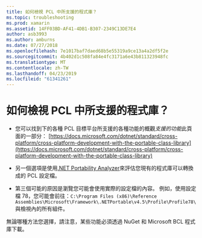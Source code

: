 ```yaml
---
title: 如何檢視 PCL 中所支援的程式庫？
ms.topic: troubleshooting
ms.prod: xamarin
ms.assetid: 14FF03BD-AF41-4DB1-B307-2349C13DE7E4
author: asb3993
ms.author: amburns
ms.date: 07/27/2018
ms.openlocfilehash: 7e1017baf7daed68b5e55319a9ce13a4a2df5f2e
ms.sourcegitcommit: 4b402d1c508fa84e4fc3171a6e43b811323948fc
ms.translationtype: MT
ms.contentlocale: zh-TW
ms.lasthandoff: 04/23/2019
ms.locfileid: "61341261"
---
```

# <a name="how-can-i-view-what-libraries-are-supported-in-a-pcl"></a>如何檢視 PCL 中所支援的程式庫？

- 您可以找到下的各種 PCL 目標平台所支援的各種功能的概觀*支援的功能*此頁面的一部分： [https://docs.microsoft.com/dotnet/standard/cross-platform/cross-platform-development-with-the-portable-class-library](https://docs.microsoft.com/dotnet/standard/cross-platform/cross-platform-development-with-the-portable-class-library)

- 另一個選項是使用[.NET Portability Analyzer](https://visualstudiogallery.msdn.microsoft.com/1177943e-cfb7-4822-a8a6-e56c7905292b)來評估您現有的程式庫可以轉換成的 PCL 設定檔。

- 第三個可能的原因是瀏覽您可能會使用實際的設定檔的內容。 例如，使用設定檔 78，您可能會前往：`C:\Program Files (x86)\Reference Assemblies\Microsoft\Framework\.NETPortable\v4.5\Profile\Profile78\` 與檢視內的所有組件。

無論哪種方法您選擇，請注意，某些功能必須透過 NuGet 和 Microsoft BCL 程式庫下載。
